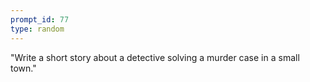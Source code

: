 ```yaml
---
prompt_id: 77
type: random
---
```


"Write a short story about a detective solving a murder case in a small town."
